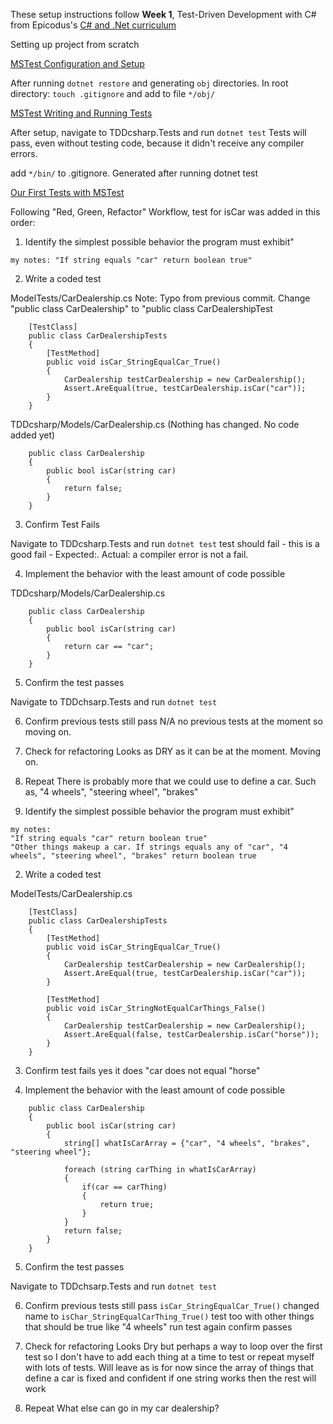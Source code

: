
These setup instructions follow **Week 1**, Test-Driven Development with C# from Epicodus's [C# and .Net curriculum](https://www.learnhowtoprogram.com/c-and-net)

Setting up project from scratch

[MSTest Configuration and Setup](https://www.learnhowtoprogram.com/c-and-net/test-driven-development-with-c/mstest-configuration-and-setup)

After running `dotnet restore` and generating `obj` directories. In root directory:
    `touch .gitignore` and add to file `*/obj/`

[MSTest Writing and Running Tests](https://www.learnhowtoprogram.com/c-and-net/test-driven-development-with-c/mstest-writing-and-running-tests)

After setup, navigate to TDDcsharp.Tests and run `dotnet test`
Tests will pass, even without testing code, because it didn't receive any compiler errors.

add `*/bin/` to .gitignore. Generated after running dotnet test

[Our First Tests with MSTest](https://www.learnhowtoprogram.com/c-and-net/test-driven-development-with-c/our-first-tests-with-mstest)

Following "Red, Green, Refactor" Workflow, test for isCar was added in this order:

1. Identify the simplest possible behavior the program must exhibit"

```
my notes: "If string equals "car" return boolean true"
```

2. Write a coded test

ModelTests/CarDealership.cs
Note: Typo from previous commit. Change "public class CarDealership" to "public class CarDealershipTest
```
    [TestClass]
    public class CarDealershipTests
    {
        [TestMethod]
        public void isCar_StringEqualCar_True()
        {
            CarDealership testCarDealership = new CarDealership();
            Assert.AreEqual(true, testCarDealership.isCar("car"));
        }
    }
```


TDDcsharp/Models/CarDealership.cs 
(Nothing has changed. No code added yet)
```
    public class CarDealership
    {
        public bool isCar(string car)
        {
            return false;
        }
    }
```

3. Confirm Test Fails

Navigate to TDDcsharp.Tests and run `dotnet test`
test should fail - this is a good fail - Expected:<True>. Actual:<False>
a compiler error is not a fail.

4. Implement the behavior with the least amount of code possible

TDDcsharp/Models/CarDealership.cs 
```
    public class CarDealership
    {
        public bool isCar(string car)
        {
            return car == "car";
        }
    }
```

5. Confirm the test passes

Navigate to TDDchsarp.Tests and run `dotnet test`

6. Confirm previous tests still pass
    N/A no previous tests at the moment so moving on.

7. Check for refactoring
    Looks as DRY as it can be at the moment. Moving on.

8. Repeat
    There is probably more that we could use to define a car. Such as, "4 wheels", "steering wheel", "brakes"

1. Identify the simplest possible behavior the program must exhibit"

```
my notes: 
"If string equals "car" return boolean true"
"Other things makeup a car. If strings equals any of "car", "4 wheels", "steering wheel", "brakes" return boolean true
```
2. Write a coded test

ModelTests/CarDealership.cs
```
    [TestClass]
    public class CarDealershipTests
    {
        [TestMethod]
        public void isCar_StringEqualCar_True()
        {
            CarDealership testCarDealership = new CarDealership();
            Assert.AreEqual(true, testCarDealership.isCar("car"));
        }

        [TestMethod]
        public void isCar_StringNotEqualCarThings_False()
        {
            CarDealership testCarDealership = new CarDealership();
            Assert.AreEqual(false, testCarDealership.isCar("horse"));
        }
    }
```

3. Confirm test fails
    yes it does "car does not equal "horse"

4. Implement the behavior with the least amount of code possible

```
    public class CarDealership
    {
        public bool isCar(string car)
        {
            string[] whatIsCarArray = {"car", "4 wheels", "brakes", "steering wheel"};
            
            foreach (string carThing in whatIsCarArray)
            {
                if(car == carThing)
                {
                    return true;
                }
            }
            return false;
        }
    }
```

5. Confirm the test passes

Navigate to TDDchsarp.Tests and run `dotnet test`

6. Confirm previous tests still pass
    `isCar_StringEqualCar_True()`
    changed name to `isChar_StringEqualCarThing_True()`
    test too with other things that should be true like "4 wheels"
    run test again
    confirm passes

7. Check for refactoring
    Looks Dry but perhaps a way to loop over the first test so I don't have to add each thing at a time to test or repeat myself with lots of tests. Will leave as is for now since the array of things that define a car is fixed and confident if one string works then the rest will work

8. Repeat
    What else can go in my car dealership?